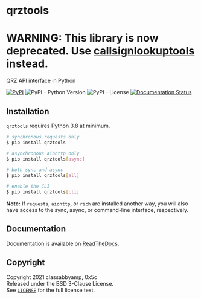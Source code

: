 # qrztools

# **WARNING:** This library is now deprecated. Use [callsignlookuptools](https://pypi.org/project/callsignlookuptools/) instead.

QRZ API interface in Python

[![PyPI](https://img.shields.io/pypi/v/qrztools)](https://pypi.org/project/qrztools/) ![PyPI - Python Version](https://img.shields.io/pypi/pyversions/qrztools) ![PyPI - License](https://img.shields.io/pypi/l/qrztools) [![Documentation Status](https://readthedocs.org/projects/qrztools/badge/?version=latest)](https://qrztools.readthedocs.io/en/latest/?badge=latest)

## Installation

`qrztools` requires Python 3.8 at minimum.

```sh
# synchronous requests only
$ pip install qrztools

# asynchronous aiohttp only
$ pip install qrztools[async]

# both sync and async
$ pip install qrztools[all]

# enable the CLI
$ pip install qrztools[cli]
```

**Note:** If `requests`, `aiohttp`, or `rich` are installed another way, you will also have access to the sync, async, or command-line interface, respectively.

## Documentation

Documentation is available on [ReadTheDocs](https://qrztools.miaow.io/).

## Copyright

Copyright 2021 classabbyamp, 0x5c  
Released under the BSD 3-Clause License.  
See [`LICENSE`](LICENSE) for the full license text.
